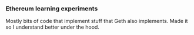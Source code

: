 ### Ethereum learning experiments

 Mostly bits of code that implement stuff that Geth also implements. Made it so I understand better under the hood.
